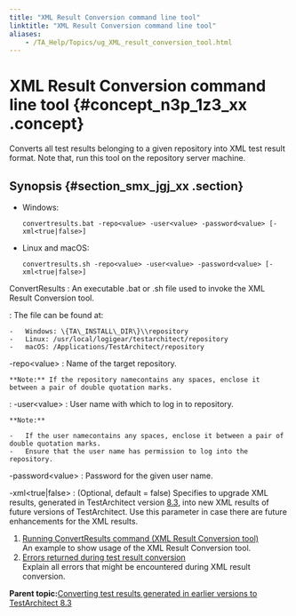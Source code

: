 ```yaml
--- 
title: "XML Result Conversion command line tool"
linktitle: "XML Result Conversion command line tool"
aliases: 
    - /TA_Help/Topics/ug_XML_result_conversion_tool.html
---
```

# XML Result Conversion command line tool {#concept_n3p_1z3_xx .concept}

Converts all test results belonging to a given repository into XML test result format. Note that, run this tool on the repository server machine.

## Synopsis {#section_smx_jgj_xx .section}

-   Windows:

    ```
    convertresults.bat -repo<value> -user<value> -password<value> [-xml<true|false>]
    ```

-   Linux and macOS:

    ```
    convertresults.sh -repo<value> -user<value> -password<value> [-xml<true|false>]
    ```


ConvertResults
:   An executable .bat or .sh file used to invoke the XML Result Conversion tool.

:   The file can be found at:

    -   Windows: \{TA\_INSTALL\_DIR\}\\repository
    -   Linux: /usr/local/logigear/testarchitect/repository
    -   macOS: /Applications/TestArchitect/repository

-repo<value\>
:   Name of the target repository.

    **Note:** If the repository namecontains any spaces, enclose it between a pair of double quotation marks.

:   -user<value\>
:   User name with which to log in to repository.

    **Note:**

    -   If the user namecontains any spaces, enclose it between a pair of double quotation marks.
    -   Ensure that the user name has permission to log into the repository.

-password<value\>
:   Password for the given user name.

-xml<true\|false\>
:   \(Optional, default = false\) Specifies to upgrade XML results, generated in TestArchitect version [8.3](../../TA_ReleaseNotes/DITA_source/Whats_New_8.3.html), into new XML results of future versions of TestArchitect. Use this parameter in case there are future enhancements for the XML results.

1.  [Running ConvertResults command \(XML Result Conversion tool\)](../../TA_Help/Topics/ug_XML_result_conversion_tool_example.html)  
An example to show usage of the XML Result Conversion tool.
2.  [Errors returned during test result conversion](../../TA_Help/Topics/ug_results_conversion_error_code.html)  
Explain all errors that might be encountered during XML result conversion.

**Parent topic:**[Converting test results generated in earlier versions to TestArchitect 8.3](../../TA_Help/Topics/ug_XML_result_conversion.html)

